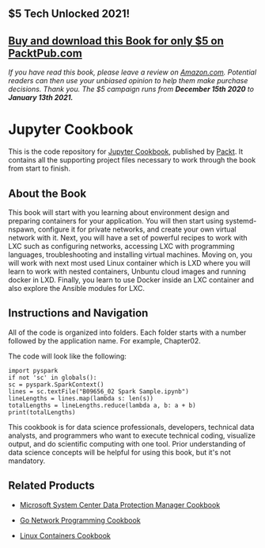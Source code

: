 ## $5 Tech Unlocked 2021!
[Buy and download this Book for only $5 on PacktPub.com](https://www.packtpub.com/product/jupyter-cookbook/9781788839440)
-----
*If you have read this book, please leave a review on [Amazon.com](https://www.amazon.com/gp/product/1788839447).     Potential readers can then use your unbiased opinion to help them make purchase decisions. Thank you. The $5 campaign         runs from __December 15th 2020__ to __January 13th 2021.__*

# Jupyter Cookbook
This is the code repository for [Jupyter Cookbook](https://www.packtpub.com/big-data-and-business-intelligence/jupyter-cookbook?utm_source=github&utm_medium=repository&utm_campaign=9781788839440), published by [Packt](https://www.packtpub.com/?utm_source=github). It contains all the supporting project files necessary to work through the book from start to finish.
## About the Book
This book will start with you learning about environment design and preparing containers for your application. You will then start using systemd-nspawn, configure it for private networks, and create your own virtual network with it. Next, you will have a set of powerful recipes to work with LXC such as configuring networks, accessing LXC with programming languages, troubleshooting and installing virtual machines. Moving on, you will work with next most used Linux container which is LXD where you will learn to work with nested containers, Unbuntu cloud images and running docker in LXD. Finally, you learn to use Docker inside an LXC container and also explore the Ansible modules for LXC.


## Instructions and Navigation
All of the code is organized into folders. Each folder starts with a number followed by the application name. For example, Chapter02.



The code will look like the following:
```
import pyspark
if not 'sc' in globals():
sc = pyspark.SparkContext()
lines = sc.textFile("B09656_02 Spark Sample.ipynb")
lineLengths = lines.map(lambda s: len(s))
totalLengths = lineLengths.reduce(lambda a, b: a + b)
print(totalLengths)
```

This cookbook is for data science professionals, developers, technical data analysts, and programmers who want to execute technical coding, visualize output, and do scientific computing with one tool. Prior understanding of data science concepts will be helpful for using this book, but it's not mandatory.

## Related Products
* [Microsoft System Center Data Protection Manager Cookbook](https://www.packtpub.com/virtualization-and-cloud/microsoft-system-center-data-protection-manager-cookbook-0?utm_source=github&utm_medium=repository&utm_campaign=9781787289284)

* [Go Network Programming Cookbook](https://www.packtpub.com/application-development/go-network-programming-cookbook?utm_source=github&utm_medium=repository&utm_campaign=9781788392860)

* [Linux Containers Cookbook ](https://www.packtpub.com/virtualization-and-cloud/linux-containers-cookbook?utm_source=github&utm_medium=repository&utm_campaign=9781785285219)

